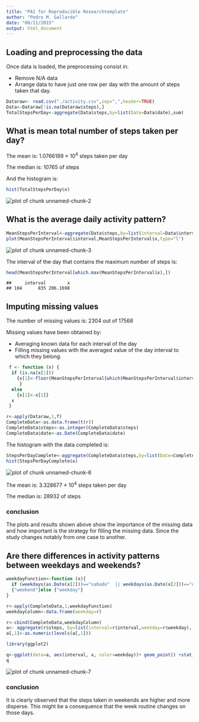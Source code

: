 ```yaml
---
title: "PA1 for Reproducible Researchtemplate"
author: "Pedro M. Gallardo"
date: "08/11/2015"
output: html_document
---
```

## Loading and preprocessing the data
Once data is loaded, the preprocessing consist in:

* Remove N/A data
* Arrange data to have just one row per day with the amount of steps taken that day.


```r
Dataraw<- read.csv("./activity.csv",sep=",",header=TRUE)
Data<-Dataraw[!is.na(Dataraw$steps),]
TotalStepsPerDay<-aggregate(Data$steps,by=list(Date=Data$date),sum)
```

## What is mean total number of steps taken per day?

The mean is: 1.0766189 &times; 10<sup>4</sup> steps taken per day

The median is: 10765 of steps 

And the histogram is:


```r
hist(TotalStepsPerDay$x)
```

![plot of chunk unnamed-chunk-2](figure/unnamed-chunk-2-1.png) 

## What is the average daily activity pattern?


```r
MeanStepsPerInterval<-aggregate(Data$steps,by=list(interval=Data$interval),mean)      
plot(MeanStepsPerInterval$interval,MeanStepsPerInterval$x,type="l")
```

![plot of chunk unnamed-chunk-3](figure/unnamed-chunk-3-1.png) 

The interval of the day that contains the maximum number of steps is:


```r
head(MeanStepsPerInterval[which.max(MeanStepsPerInterval$x),]) 
```

```
##     interval        x
## 104      835 206.1698
```

## Imputing missing values

The number of missing values is: 2304 out of 17568

Missing values have been obtained by:

 * Averaging known data for each interval of the day
 * Filling missing values with the averaged value of the day interval to which they belong.
 

```r
 f <- function (x) {
  if (is.na(x[1]))
    {x[1]<-floor(MeanStepsPerInterval[which(MeanStepsPerInterval$interval==as.integer(x[3])),2])
     }
  else 
    {x[1]<-x[1]}
  x
 }

r<-apply(Dataraw,1,f)
CompleteData<-as.data.frame(t(r))
CompleteData$steps<-as.integer(CompleteData$steps)
CompleteData$date<-as.Date(CompleteData$date)
```

The histogram with the data completed is:

```r
StepsPerDayComplete<-aggregate(CompleteData$steps,by=list(Date=CompleteData$date),sum)
hist(StepsPerDayComplete$x)
```

![plot of chunk unnamed-chunk-6](figure/unnamed-chunk-6-1.png) 

The mean is: 3.328677 &times; 10<sup>4</sup> steps taken per day

The median is: 28932 of steps 

### conclusion

The plots and results shown above show the importance of the missing data and how important is the strategy for filling the missing data. Since the study changes notably from one case to another.

## Are there differences in activity patterns between weekdays and weekends?


```r
weekdayFunction<-function (x){
  if (weekdays(as.Date(x[2]))=="sabado"  || weekdays(as.Date(x[2]))=="domingo")
  {"weekend"}else {"weekday"}
}

r<-apply(CompleteData,1,weekdayFunction)
weekdayColumn<-data.frame(weekday=r)

r<-cbind(CompleteData,weekdayColumn)
a<- aggregate(r$steps, by=list(interval=r$interval,weekday=r$weekday), mean)
a[,1]<-as.numeric(levels(a[,1]))

library(ggplot2)

q<-ggplot(data=a, aes(interval, x, color=weekday))+ geom_point() +stat_smooth()
q
```

![plot of chunk unnamed-chunk-7](figure/unnamed-chunk-7-1.png) 

### conclusion 

It is clearly observed that the steps taken in  weekends are higher and more disperse. This might be a consequence that the week routine changes on those days.
